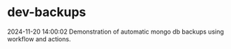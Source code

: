 # dev-backups
2024-11-20 14:00:02 Demonstration of automatic mongo db backups using workflow and actions.

